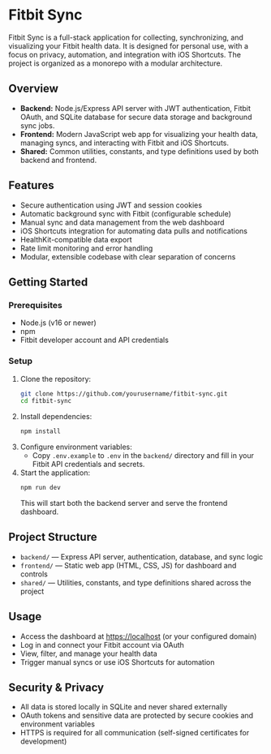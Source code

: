 # Fitbit Sync

Fitbit Sync is a full-stack application for collecting, synchronizing, and visualizing your Fitbit health data. It is designed for personal use, with a focus on privacy, automation, and integration with iOS Shortcuts. The project is organized as a monorepo with a modular architecture.

## Overview

- **Backend:** Node.js/Express API server with JWT authentication, Fitbit OAuth, and SQLite database for secure data storage and background sync jobs.
- **Frontend:** Modern JavaScript web app for visualizing your health data, managing syncs, and interacting with Fitbit and iOS Shortcuts.
- **Shared:** Common utilities, constants, and type definitions used by both backend and frontend.

## Features

- Secure authentication using JWT and session cookies
- Automatic background sync with Fitbit (configurable schedule)
- Manual sync and data management from the web dashboard
- iOS Shortcuts integration for automating data pulls and notifications
- HealthKit-compatible data export
- Rate limit monitoring and error handling
- Modular, extensible codebase with clear separation of concerns

## Getting Started

### Prerequisites
- Node.js (v16 or newer)
- npm
- Fitbit developer account and API credentials

### Setup
1. Clone the repository:
   ```bash
   git clone https://github.com/yourusername/fitbit-sync.git
   cd fitbit-sync
   ```
2. Install dependencies:
   ```bash
   npm install
   ```
3. Configure environment variables:
   - Copy `.env.example` to `.env` in the `backend/` directory and fill in your Fitbit API credentials and secrets.
4. Start the application:
   ```bash
   npm run dev
   ```
   This will start both the backend server and serve the frontend dashboard.

## Project Structure

- `backend/` — Express API server, authentication, database, and sync logic
- `frontend/` — Static web app (HTML, CSS, JS) for dashboard and controls
- `shared/` — Utilities, constants, and type definitions shared across the project

## Usage

- Access the dashboard at [https://localhost](https://localhost) (or your configured domain)
- Log in and connect your Fitbit account via OAuth
- View, filter, and manage your health data
- Trigger manual syncs or use iOS Shortcuts for automation

## Security & Privacy

- All data is stored locally in SQLite and never shared externally
- OAuth tokens and sensitive data are protected by secure cookies and environment variables
- HTTPS is required for all communication (self-signed certificates for development)

